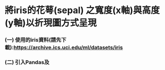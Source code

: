 # 將iris的花萼(sepal) 之寬度(x軸)與高度(y軸)以折現圖方式呈現
### (一) 使用的iris資料(請先下載):https://archive.ics.uci.edu/ml/datasets/iris
### (二) 引入Pandas及

